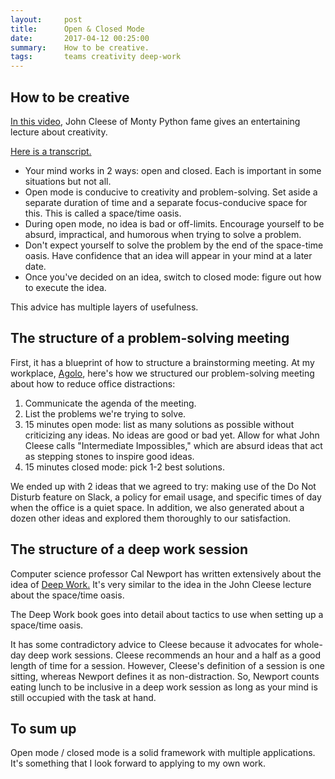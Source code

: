```yaml
---
layout:     post
title:      Open & Closed Mode
date:       2017-04-12 00:25:00
summary:    How to be creative.
tags:       teams creativity deep-work
---
```


## How to be creative

[In this video](https://vimeo.com/89936101), John Cleese of Monty Python fame gives an entertaining lecture about creativity.

[Here is a transcript.](https://genius.com/John-cleese-lecture-on-creativity-annotated)

- Your mind works in 2 ways: open and closed. Each is important in some situations but not all.
- Open mode is conducive to creativity and problem-solving. Set aside a separate duration of time and a separate focus-conducive space for this. This is called a space/time oasis.
- During open mode, no idea is bad or off-limits. Encourage yourself to be absurd, impractical, and humorous when trying to solve a problem.
- Don't expect yourself to solve the problem by the end of the space-time oasis. Have confidence that an idea will appear in your mind at a later date.
- Once you've decided on an idea, switch to closed mode: figure out how to execute the idea.

This advice has multiple layers of usefulness.

## The structure of a problem-solving meeting

First, it has a blueprint of how to structure a brainstorming meeting. At my workplace, [Agolo](http://agolo.com), here's how we structured our problem-solving meeting about how to reduce office distractions:

1. Communicate the agenda of the meeting.
1. List the problems we're trying to solve.
1. 15 minutes open mode: list as many solutions as possible without criticizing any ideas. No ideas are good or bad yet. Allow for what John Cleese calls "Intermediate Impossibles," which are absurd ideas that act as stepping stones to inspire good ideas.
1. 15 minutes closed mode: pick 1-2 best solutions.

We ended up with 2 ideas that we agreed to try: making use of the Do Not Disturb feature on Slack, a policy for email usage, and specific times of day when the office is a quiet space. In addition, we also generated about a dozen other ideas and explored them thoroughly to our satisfaction.

## The structure of a deep work session

Computer science professor Cal Newport has written extensively about the idea of [Deep Work.](http://calnewport.com/books/deep-work/) It's very similar to the idea in the John Cleese lecture about the space/time oasis.

The Deep Work book goes into detail about tactics to use when setting up a space/time oasis.

It has some contradictory advice to Cleese because it advocates for whole-day deep work sessions. Cleese recommends an hour and a half as a good length of time for a session. However, Cleese's definition of a session is one sitting, whereas Newport defines it as non-distraction. So, Newport counts eating lunch to be inclusive in a deep work session as long as your mind is still occupied with the task at hand.

## To sum up

Open mode / closed mode is a solid framework with multiple applications. It's something that I look forward to applying to my own work.